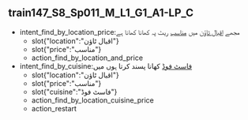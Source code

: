 ## train147_S8_Sp011_M_L1_G1_A1-LP_C
* intent_find_by_location_price:مجھے [اقبال ٹاؤن](location) میں [مناسب](price) ریٹ پہ کھانا کھانا ہے
	- slot{"location":"اقبال ٹاؤن"}
	- slot{"price":"مناسب"}
	- action_find_by_location_and_price
* intent_find_by_cuisine:[فاسٹ فوڈ](cuisine) کھانا پسند کرتا ہوں میں
	- slot{"location":"اقبال ٹاؤن"}
	- slot{"price":"مناسب"}
	- slot{"cuisine":"فاسٹ فوڈ"}
	- action_find_by_location_cuisine_price
	- action_restart